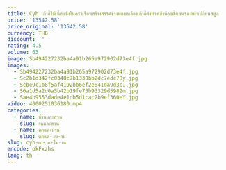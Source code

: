 ```yaml
---
title: Cyh เก้าอี้ไม้เนื้อแข็งในครัวเรือนสร้างสรรค์ช้างทองเหลืองเก้าอี้ต่ําทางเข้าห้องนั่งเล่นรองเท้าเปลี่ยนสตูล
price: '13542.58'
price_original: '13542.58'
currency: THB
discount: ''
rating: 4.5
volume: 63
image: Sb494227232ba4a91b265a972902d73e4f.jpg
images:
  - Sb494227232ba4a91b265a972902d73e4f.jpg
  - Sc2b1d342fc0340c7b1330bb2dc7edc78y.jpg
  - Scbe9c1b8f5af4192bb6ef2e841da9d3cI.jpg
  - S6a1d5a2d0a5b42b19fe73b93329d5982m.jpg
  - Sae4b9553dade4e1db5d1cac2b9ef360eY.jpg
video: 4000251036180.mp4
categories:
  - name: บ้านและสวน
    slug: านและสวน
  - name: ตกแต่งบ้าน
    slug: ตกแต-งบ-าน
slug: cyh-เก-าอ-ไม-เน
encode: okFxzhs
lang: th
---
```

  